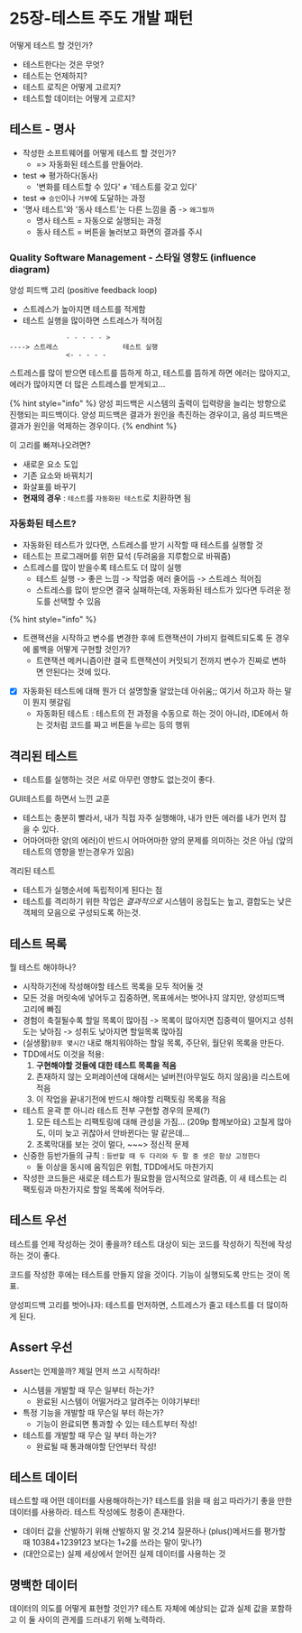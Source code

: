 # 25장-테스트 주도 개발 패턴

어떻게 테스트 할 것인가?

* 테스트한다는 것은 무엇?
* 테스트는 언제하지?
* 테스트 로직은 어떻게 고르지?
* 테스트할 데이터는 어떻게 고르지?

## 테스트 - 명사

* 작성한 소프트웨어를 어떻게 테스트 할 것인가?
  * =&gt; 자동화된 테스트를 만들어라.
* test =&gt; 평가하다\(동사\)
  * '변화를 테스트할 수 있다' ≠ '테스트를 갖고 있다'
* test =&gt; `승인`이나 `거부`에 도달하는 과정
* '명사 테스트'와 '동사 테스트'는 다른 느낌을 줌 -&gt; `왜그럴까`
  * 명사 테스트 = 자동으로 실행되는 과정
  * 동사 테스트 = 버튼을 눌러보고 화면의 결과를 주시

### Quality Software Management - 스타일 영향도 \(influence diagram\)

양성 피드백 고리 \(positive feedback loop\)

* 스트레스가 높아지면 테스트를 적게함
* 테스트 실행을 많이하면 스트레스가 적어짐

```text
              - - - - - >
----> 스트레스                테스트 실행
              <- - - - -
```

스트레스를 많이 받으면 테스트를 뜸하게 하고, 테스트를 뜸하게 하면 에러는 많아지고, 에러가 많아지면 더 많은 스트레스를 받게되고...

{% hint style="info" %}
양성 피드백은 시스템의 출력이 입력량을 늘리는 방향으로 진행되는 피드백이다. 양성 피드백은 결과가 원인을 촉진하는 경우이고, 음성 피드백은 결과가 원인을 억제하는 경우이다.
{% endhint %}

이 고리를 빠져나오려면?

* 새로운 요소 도입
* 기존 요소와 바꿔치기
* 화살표를 바꾸기
* **현재의 경우** : `테스트`를 `자동화된 테스트`로 치환하면 됨

### 자동화된 테스트?

* 자동화된 테스트가 있다면, 스트레스를 받기 시작할 때 테스트를 실행할 것
* 테스트는 프로그래머를 위한 묘석 \(두려움을 지루함으로 바꿔줌\)
* 스트레스를 많이 받을수록 테스트도 더 많이 실행
  * 테스트 실행 -&gt; 좋은 느낌 -&gt; 작업중 에러 줄어듬 -&gt; 스트레스 적어짐
  * 스트레스를 많이 받으면 결국 실패하는데, 자동화된 테스트가 있다면 두려운 정도를 선택할 수 있음

{% hint style="info" %}

* 트랜잭션을 시작하고 변수를 변경한 후에 트랜잭션이 가비지 컬렉트되도록 둔 경우에 롤백을 어떻게 구현할 것인가?
  * 트랜잭션 메커니즘이란 결국 트랜잭션이 커밋되기 전까지 변수가 진짜로 변하면 안된다는 것에 있다.
* [x] 자동화된 테스트에 대해 뭔가 더 설명할줄 알았는데 아쉬움;; 여기서 하고자 하는 말이 뭔지 헷갈림
  * 자동화된 테스트 : 테스트의 전 과정을 수동으로 하는 것이 아니라, IDE에서 하는 것처럼 코드를 짜고 버튼을 누르는 등의 행위

## 격리된 테스트

* 테스트를 실행하는 것은 서로 아무런 영향도 없는것이 좋다.

GUI테스트를 하면서 느낀 교훈

* 테스트는 충분히 빨라서, 내가 직접 자주 실행해야, 내가 만든 에러를 내가 먼저 잡을 수 있다.
* 어마어마한 양\(의 에러\)이 반드시 어마어마한 양의 문제를 의미하는 것은 아님 \(앞의 테스트의 영향을 받는경우가 있음\)

격리된 테스트

* 테스트가 실행순서에 독립적이게 된다는 점
* 테스트를 격리하기 위한 작업은 _결과적으로_ 시스템이 응집도는 높고, 결합도는 낮은 객체의 모음으로 구성되도록 하는것.

## 테스트 목록

뭘 테스트 해야하나?

* 시작하기전에 작성해야할 테스트 목록을 모두 적어둘 것
* 모든 것을 머릿속에 넣어두고 집중하면, 목표에서는 벗어나지 않지만, 양성피드백 고리에 빠짐
* 경험이 축절될수록 할일 목록이 많아짐 -&gt; 목록이 많아지면 집중력이 떨어지고 성취도는 낮아짐 -&gt; 성취도 낮아지면 할일목록 많아짐
* \(실생활\)`향후 몇시간` 내로 해치워야하는 할일 목록, 주단위, 월단위 목록을 만든다.
* TDD에서도 이것을 적용:
  1. **구현해야할 것들에 대한 테스트 목록을 적음**
  2. 존재하지 않는 오퍼레이션에 대해서는 널버전\(아무일도 하지 않음\)을 리스트에 적음
  3. 이 작업을 끝내기전에 반드시 해야할 리팩토링 목록을 적음
* 테스트 윤곽 뿐 아니라 테스트 전부 구현할 경우의 문제\(?\)
  1. 모든 테스트는 리팩토링에 대해 관성을 가짐... \(209p 함께보아요\) 고칠게 많아도, 이미 늦고 귀찮아서 안바뀐다는 말 같은데...
  2. 초록막대를 보는 것이 멀다, ~~~&gt; 정신적 문제
* 신중한 등반가들의 규칙 : `등반할 때 두 다리와 두 팔 중 셋은 항상 고정한다`
  * 둘 이상을 동시에 움직임은 위험, TDD에서도 마찬가지
* 작성한 코드들은 새로운 테스트가 필요함을 암시적으로 알려줌, 이 새 테스트는 리팩토링과 마찬가지로 할일 목록에 적어두라.

## 테스트 우선

테스트를 언제 작성하는 것이 좋을까? 테스트 대상이 되는 코드를 작성하기 직전에 작성하는 것이 좋다.

코드를 작성한 후에는 테스트를 만들지 않을 것이다. 기능이 실행되도록 만드는 것이 목표.

양성피드백 고리를 벗어나자: 테스트를 먼저하면, 스트레스가 줄고 테스트를 더 많이하게 된다.

## Assert 우선

Assert는 언제쓸까? 제일 먼저 쓰고 시작하라!

* 시스템을 개발할 때 무슨 일부터 하는가?
  * 완료된 시스템이 어떨거라고 알려주는 이야기부터!
* 특정 기능을 개발할 때 무슨일 부터 하는가?
  * 기능이 완료되면 통과할 수 있는 테스트부터 작성!
* 테스트를 개발할 때 무슨 일 부터 하는가?
  * 완료될 때 통과해야할 단언부터 작성!

## 테스트 데이터

테스트할 때 어떤 데이터를 사용해야하는가? 테스트를 읽을 때 쉽고 따라가기 좋을 만한 데이터를 사용하라. 테스트 작성에도 청중이 존재한다.

* 데이터 값을 산발하기 위해 산발하지 말 것.214 질문하나 \(plus\(\)메서드를 평가할 때 10384+1239123 보다는 1+2를 쓰라는 말이 맞나?\)
* \(대안으로는\) 실제 세상에서 얻어진 실제 데이터를 사용하는 것

## 명백한 데이터

데이터의 의도를 어떻게 표현할 것인가? 테스트 자체에 예상되는 값과 실제 값을 포함하고 이 둘 사이의 관게를 드러내기 위해 노력하라.

